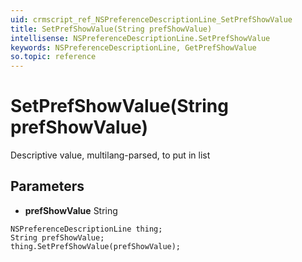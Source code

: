 ```yaml
---
uid: crmscript_ref_NSPreferenceDescriptionLine_SetPrefShowValue
title: SetPrefShowValue(String prefShowValue)
intellisense: NSPreferenceDescriptionLine.SetPrefShowValue
keywords: NSPreferenceDescriptionLine, GetPrefShowValue
so.topic: reference
---
```


# SetPrefShowValue(String prefShowValue)

Descriptive value, multilang-parsed, to put in list

## Parameters

* **prefShowValue** String

```crmscript
NSPreferenceDescriptionLine thing;
String prefShowValue;
thing.SetPrefShowValue(prefShowValue);
```

